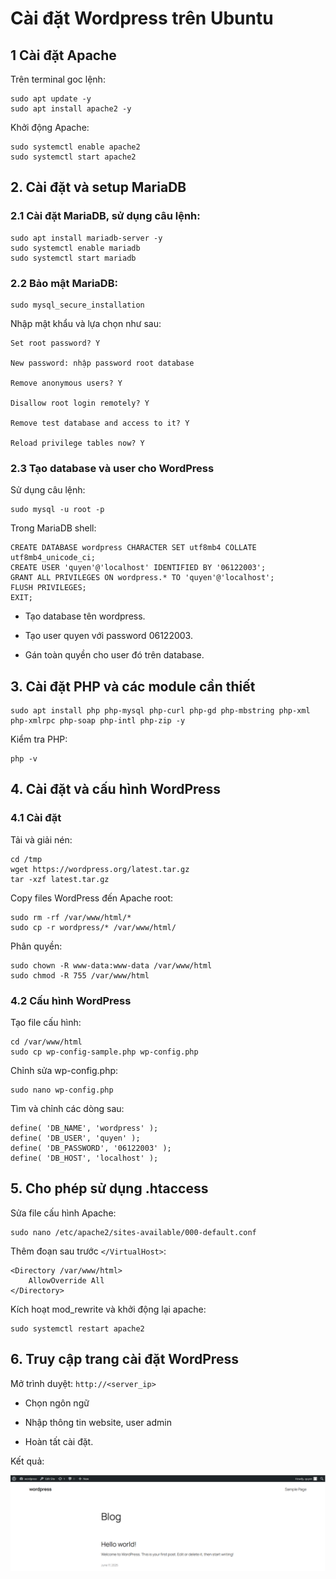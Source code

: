 # Cài đặt Wordpress trên Ubuntu

## 1 Cài đặt Apache

Trên terminal goc lệnh:

    sudo apt update -y
    sudo apt install apache2 -y

Khởi động Apache:

    sudo systemctl enable apache2
    sudo systemctl start apache2

## 2. Cài đặt và setup MariaDB

### 2.1 Cài đặt MariaDB, sử dụng câu lệnh:

    sudo apt install mariadb-server -y
    sudo systemctl enable mariadb
    sudo systemctl start mariadb

### 2.2 Bảo mật MariaDB:

    sudo mysql_secure_installation

Nhập mật khẩu và lựa chọn như sau:

    Set root password? Y

    New password: nhập password root database

    Remove anonymous users? Y

    Disallow root login remotely? Y

    Remove test database and access to it? Y

    Reload privilege tables now? Y

### 2.3 Tạo database và user cho WordPress

Sử dụng câu lệnh:

    sudo mysql -u root -p

Trong MariaDB shell:

    CREATE DATABASE wordpress CHARACTER SET utf8mb4 COLLATE utf8mb4_unicode_ci;
    CREATE USER 'quyen'@'localhost' IDENTIFIED BY '06122003';
    GRANT ALL PRIVILEGES ON wordpress.* TO 'quyen'@'localhost';
    FLUSH PRIVILEGES;
    EXIT;

- Tạo database tên wordpress.

- Tạo user quyen với password 06122003.

- Gán toàn quyền cho user đó trên database.

## 3. Cài đặt PHP và các module cần thiết

    sudo apt install php php-mysql php-curl php-gd php-mbstring php-xml php-xmlrpc php-soap php-intl php-zip -y

Kiểm tra PHP:

    php -v

## 4. Cài đặt và cấu hình WordPress

### 4.1 Cài đặt

Tải và giải nén: 

    cd /tmp
    wget https://wordpress.org/latest.tar.gz
    tar -xzf latest.tar.gz

Copy files WordPress đến Apache root:

    sudo rm -rf /var/www/html/*
    sudo cp -r wordpress/* /var/www/html/

Phân quyền:

    sudo chown -R www-data:www-data /var/www/html
    sudo chmod -R 755 /var/www/html

### 4.2 Cấu hình WordPress

Tạo file cấu hình: 

    cd /var/www/html
    sudo cp wp-config-sample.php wp-config.php

Chỉnh sửa wp-config.php:

    sudo nano wp-config.php 

Tìm và chỉnh các dòng sau:

    define( 'DB_NAME', 'wordpress' );
    define( 'DB_USER', 'quyen' );
    define( 'DB_PASSWORD', '06122003' );
    define( 'DB_HOST', 'localhost' );

## 5. Cho phép sử dụng .htaccess

Sửa file cấu hình Apache:

    sudo nano /etc/apache2/sites-available/000-default.conf

Thêm đoạn sau trước `</VirtualHost>`:

    <Directory /var/www/html>
        AllowOverride All
    </Directory>

Kích hoạt mod_rewrite và khởi động lại apache:

    sudo systemctl restart apache2


## 6. Truy cập trang cài đặt WordPress

Mở trình duyệt: `http://<server_ip>`

- Chọn ngôn ngữ

- Nhập thông tin website, user admin

- Hoàn tất cài đặt.

Kết quả:

![anh10](/QuyenNV/6.Wordpress/images/anh10.png)